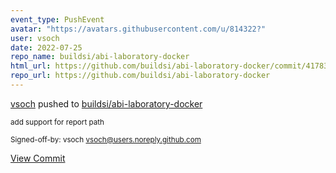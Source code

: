 ```yaml
---
event_type: PushEvent
avatar: "https://avatars.githubusercontent.com/u/814322?"
user: vsoch
date: 2022-07-25
repo_name: buildsi/abi-laboratory-docker
html_url: https://github.com/buildsi/abi-laboratory-docker/commit/41783dda73b0b9c1721f628adf88e1f5d9f35227
repo_url: https://github.com/buildsi/abi-laboratory-docker
---
```


<a href='https://github.com/vsoch' target='_blank'>vsoch</a> pushed to <a href='https://github.com/buildsi/abi-laboratory-docker' target='_blank'>buildsi/abi-laboratory-docker</a>

<small>add support for report path

Signed-off-by: vsoch <vsoch@users.noreply.github.com></small>

<a href='https://github.com/buildsi/abi-laboratory-docker/commit/41783dda73b0b9c1721f628adf88e1f5d9f35227' target='_blank'>View Commit</a>